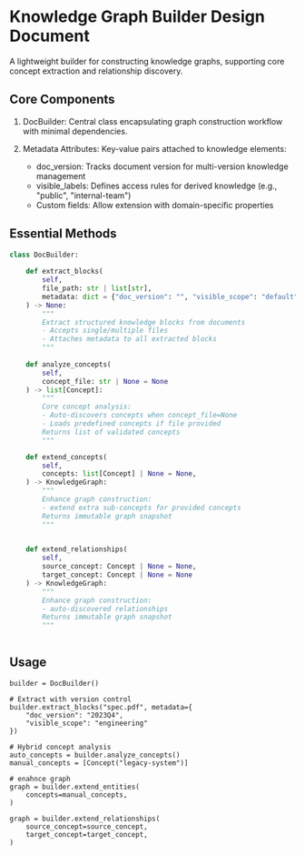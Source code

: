 # Knowledge Graph Builder Design Document

A lightweight builder for constructing knowledge graphs, supporting core concept extraction and relationship discovery.

## Core Components

1. DocBuilder: Central class encapsulating graph construction workflow with minimal dependencies.
2. Metadata Attributes: Key-value pairs attached to knowledge elements:

    - doc_version: Tracks document version for multi-version knowledge management
    - visible_labels: Defines access rules for derived knowledge (e.g., "public", "internal-team")
    - Custom fields: Allow extension with domain-specific properties

## Essential Methods

```python
class DocBuilder:
    
    def extract_blocks(
        self,
        file_path: str | list[str],
        metadata: dict = {"doc_version": "", "visible_scope": "default"}
    ) -> None:
        """
        Extract structured knowledge blocks from documents
        - Accepts single/multiple files
        - Attaches metadata to all extracted blocks
        """
    
    def analyze_concepts(
        self, 
        concept_file: str | None = None
    ) -> list[Concept]:
        """
        Core concept analysis:
        - Auto-discovers concepts when concept_file=None
        - Loads predefined concepts if file provided
        Returns list of validated concepts
        """

    def extend_concepts(
        self,
        concepts: list[Concept] | None = None,
    ) -> KnowledgeGraph:
        """
        Enhance graph construction:
        - extend extra sub-concepts for provided concepts
        Returns immutable graph snapshot
        """

    
    def extend_relationships(
        self,
        source_concept: Concept | None = None,
        target_concept: Concept | None = None
    ) -> KnowledgeGraph:
        """
        Enhance graph construction:
        - auto-discovered relationships
        Returns immutable graph snapshot
        """
    
```


## Usage

```
builder = DocBuilder()

# Extract with version control
builder.extract_blocks("spec.pdf", metadata={
    "doc_version": "2023Q4",
    "visible_scope": "engineering"
})

# Hybrid concept analysis
auto_concepts = builder.analyze_concepts()
manual_concepts = [Concept("legacy-system")]

# enahnce graph
graph = builder.extend_entities(
    concepts=manual_concepts,
)

graph = builder.extend_relationships(
    source_concept=source_concept,
    target_concept=target_concept,
)
```
